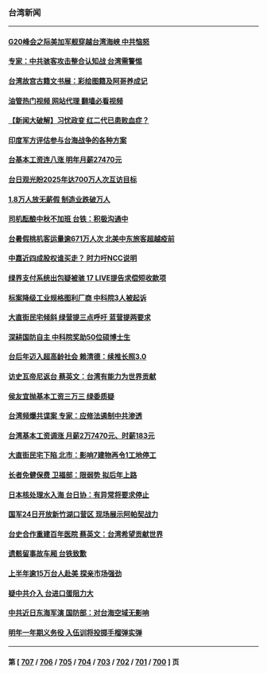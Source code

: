 ### 台湾新闻
---
#### [G20峰会之际美加军舰穿越台湾海峡 中共恼怒](../../pages/ncid1349361/n14070587.md?09101245) 
#### [专家：中共骇客攻击整合认知战 台湾需警惕](../../pages/ncid1349361/n14070328.md?09101245) 
#### [台湾故宫古籍文书展：彩绘图籍及阿哥养成记](../../pages/ncid1349361/n14070097.md?09101245) 
#### [油管热门视频 网站代理 翻墙必看视频](http://138.2.39.72:81/youtube.html?epic-marker?09101245)
#### [【新闻大破解】习忧政变 红二代已患败血症？](../../pages/ncid1349361/n14069780.md?09101245) 
#### [印度军方评估参与台海战争的各种方案](../../pages/ncid1349361/n14069809.md?09101245) 
#### [台基本工资连八涨 明年月薪27470元](../../pages/ncid1349361/n14069719.md?09101245) 
#### [台日观光盼2025年达700万人次互访目标](../../pages/ncid1349361/n14069736.md?09101245) 
#### [1.8万人放无薪假 制造业跌破万人](../../pages/ncid1349361/n14069738.md?09101245) 
#### [司机酝酿中秋不加班 台铁：积极沟通中](../../pages/ncid1349361/n14069735.md?09101245) 
#### [台暑假桃机客运量逾671万人次 北美中东旅客超越疫前](../../pages/ncid1349361/n14069729.md?09101245) 
#### [中嘉近四成股权谁买走？ 时力吁NCC说明](../../pages/ncid1349361/n14069731.md?09101245) 
#### [绿界支付系统出包疑被骇 17 LIVE提告求偿短收款项](../../pages/ncid1349361/n14069733.md?09101245) 
#### [标案降级工业规格图利厂商 中科院3人被起诉](../../pages/ncid1349361/n14069730.md?09101245) 
#### [大直街民宅倾斜 绿营提三点呼吁 蓝营提两要求](../../pages/ncid1349361/n14069585.md?09101245) 
#### [深耕国防自主 中科院奖助50位硕博士生](../../pages/ncid1349361/n14069650.md?09101245) 
#### [台后年迈入超高龄社会 赖清德：续推长照3.0](../../pages/ncid1349361/n14069656.md?09101245) 
#### [访史瓦帝尼返台 蔡英文：台湾有能力为世界贡献](../../pages/ncid1349361/n14069657.md?09101245) 
#### [侯友宜抛基本工资三万三 绿委质疑](../../pages/ncid1349361/n14069651.md?09101245) 
#### [台湾频爆共谍案 专家：应修法遏制中共渗透](../../pages/ncid1349361/n14069327.md?09101245) 
#### [台湾基本工资调涨 月薪2万7470元、时薪183元](../../pages/ncid1349361/n14069482.md?09101245) 
#### [大直街民宅下陷 北市：影响7建物再令1工地停工](../../pages/ncid1349361/n14069492.md?09101245) 
#### [长者免健保费 卫福部：限弱势 拟后年上路](../../pages/ncid1349361/n14068967.md?09101245) 
#### [日本核处理水入海 台日协：有异常将要求停止](../../pages/ncid1349361/n14068922.md?09101245) 
#### [国军24日开放新竹湖口营区 现场展示阿帕契战力](../../pages/ncid1349361/n14068926.md?09101245) 
#### [台史合作重建百年医院 蔡英文：台湾希望贡献世界](../../pages/ncid1349361/n14068930.md?09101245) 
#### [遗骸留事故车厢 台铁致歉](../../pages/ncid1349361/n14068932.md?09101245) 
#### [上半年逾15万台人赴美 探亲市场强劲](../../pages/ncid1349361/n14068927.md?09101245) 
#### [疑中共介入 台进口蛋阻力大](../../pages/ncid1349361/n14068919.md?09101245) 
#### [中共近日东海军演 国防部：对台海空域无影响](../../pages/ncid1349361/n14068925.md?09101245) 
#### [明年一年期义务役 入伍训将投掷手榴弹实弹](../../pages/ncid1349361/n14068923.md?09101245) 

---
#### 第 [ [707](./707.md?09101245) / [706](./706.md?09101245) / [705](./705.md?09101245) / [704](./704.md?09101245) / [703](./703.md?09101245) / [702](./702.md?09101245) / [701](./701.md?09101245) / [700](./700.md?09101245) ] 页
